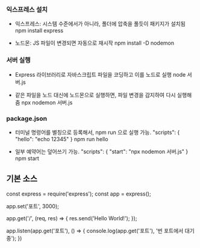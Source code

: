 ### 익스프레스 설치
- 익스프레스: 시스템 수준에서가 아니라, 폴더에 압축을 풀듯이 패키지가 설치됨
		npm install express

- 노드몬: JS 파일이 변경되면 자동으로 재시작
		npm install -D nodemon


### 서버 실행
- Express 라이브러리로 자바스크립트 파일을 코딩하고 이를 노드로 실행
		node 서버.js

- 같은 파일을 노드 대신에 노드몬으로 실행하면, 파일 변경을 감지하여 다시 실행해줌
		npx nodemon 서버.js


### package.json
- 터미널 명령어를 별칭으로 등록해서, npm run 으로 실행 가능.
	"scripts": {  "hello": "echo 12345"   }
		npm run hello

- 일부 예약어는 덮어쓰기 가능.
	"scripts": {  "start": "npx nodemon 서버.js"  }
		npm start


## 기본 소스
const express = require('express');
const app = express();

app.set('포트', 3000);

app.get('/', (req, res) => {
	res.send('Hello World!');
});

app.listen(app.get('포트'), () => {
	console.log(app.get('포트'), '번 포트에서 대기 중');
})
